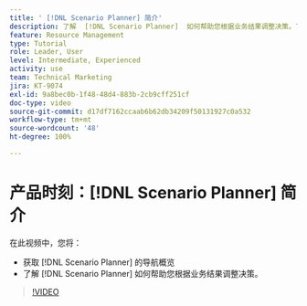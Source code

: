 ```yaml
---
title: ' [!DNL Scenario Planner] 简介'
description: 了解  [!DNL Scenario Planner]  如何帮助您根据业务结果调整决策。了解如何导航  [!DNL Scenario Planner]。
feature: Resource Management
type: Tutorial
role: Leader, User
level: Intermediate, Experienced
activity: use
team: Technical Marketing
jira: KT-9074
exl-id: 9a8bec0b-1f48-48d4-883b-2cb9cff251cf
doc-type: video
source-git-commit: d17df7162ccaab6b62db34209f50131927c0a532
workflow-type: tm+mt
source-wordcount: '48'
ht-degree: 100%

---
```


# 产品时刻：[!DNL Scenario Planner] 简介

在此视频中，您将：

* 获取 [!DNL Scenario Planner] 的导航概览
* 了解 [!DNL Scenario Planner] 如何帮助您根据业务结果调整决策。

>[!VIDEO](https://video.tv.adobe.com/v/335316/?quality=12&learn=on&enablevpops)
